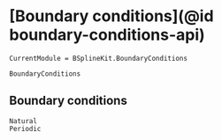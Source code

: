 # [Boundary conditions](@id boundary-conditions-api)

```@meta
CurrentModule = BSplineKit.BoundaryConditions
```

```@docs
BoundaryConditions
```

## Boundary conditions

```@docs
Natural
Periodic
```
